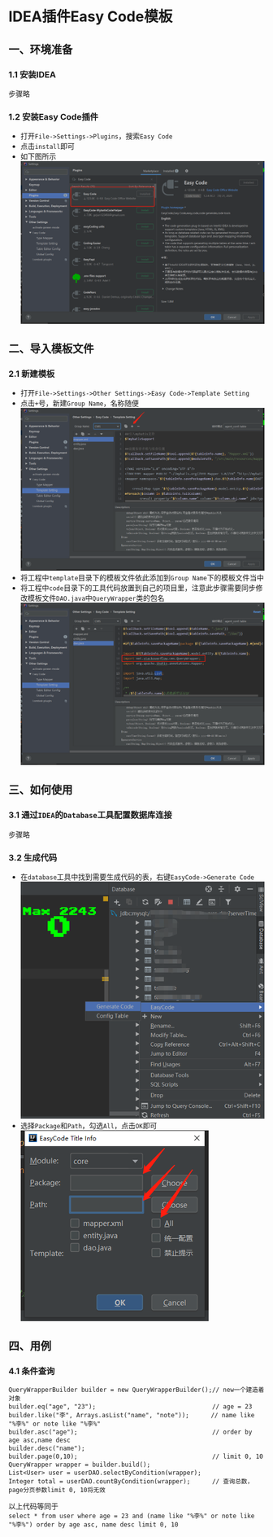 # IDEA插件Easy Code模板

## 一、环境准备
### 1.1 安装IDEA
步骤略
### 1.2 安装Easy Code插件
* 打开`File->Settings->Plugins`，搜索`Easy Code`
* 点击`install`即可
* 如下图所示  
![install](img/install.png)

## 二、导入模板文件
### 2.1 新建模板
* 打开`File->Settings->Other Settings->Easy Code->Template Setting`
* 点击`+`号，新建`Group Name`，名称随便  
![group](img/group.png)
* 将工程中`template`目录下的模板文件依此添加到`Group Name`下的模板文件当中
* 将工程中`code`目录下的工具代码放置到自己的项目里，注意此步骤需要同步修改模板文件`DAO.java`中`QueryWrapper`类的包名  
![package](img/package.png)

## 三、如何使用
### 3.1 通过`IDEA`的`Database`工具配置数据库连接
步骤略

### 3.2 生成代码
* 在`database`工具中找到需要生成代码的表，右键`EasyCode->Generate Code`  
![database](img/database.png)
* 选择`Package`和`Path`，勾选`All`，点击`OK`即可  
![setting](img/setting.png)

## 四、用例
### 4.1 条件查询
```
QueryWrapperBuilder builder = new QueryWrapperBuilder();// new一个建造着对象
builder.eq("age", "23");                                // age = 23
builder.like("李", Arrays.asList("name", "note"));      // name like "%李%" or note like "%李%"
builder.asc("age");                                     // order by age asc,name desc
builder.desc("name");
builder.page(0,10);                                     // limit 0, 10
QueryWrapper wrapper = builder.build();
List<User> user = userDAO.selectByCondition(wrapper);
Integer total = userDAO.countByCondition(wrapper);      // 查询总数，page分页参数limit 0, 10将无效
```
以上代码等同于  
`select * from user where age = 23 and (name like "%李%" or note like "%李%") order by age asc, name desc limit 0, 10`